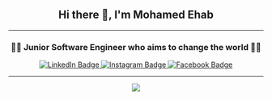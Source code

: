 <div id="header" align="center">
  <h2>Hi there 👋, I'm Mohamed Ehab</h2>
</div>

---

<div id="header" align="center">
  <h3>👨‍💻 Junior Software Engineer who aims to change the world 👨‍💻</h3>
  <div id="badges">
    <a href="https://www.linkedin.com/in/mohamedehab00/">
      <img src="https://img.shields.io/badge/LinkedIn-blue?style=for-the-badge&logo=linkedin&logoColor=white" alt="LinkedIn Badge"/>
    </a>
    <a href="https://www.instagram.com/_mohamedehab_00/">
      <img src="https://img.shields.io/badge/instagram-red?style=for-the-badge&logo=instagram&logoColor=white" alt="Instagram Badge"/>
    </a>
    <a href="https://www.facebook.com/profile.php?id=100028588170700">
      <img src="https://img.shields.io/badge/Facebook-blue?style=for-the-badge&logo=facebook&logoColor=white" alt="Facebook Badge"/>
    </a>
  </div>
  <div>
    <img src="https://komarev.com/ghpvc/?username=mohamedehab00&style=plastic&color=blue" alt=""/>
  </div>
</div>

---

<div id="header" align="center">
  <a href="https://git.io/streak-stats">
  <img align="center" src="https://github-readme-streak-stats.herokuapp.com?user=mohamedehab00&theme=midnight-purple&hide_border=true&date_format=M%20j%5B%2C%20Y%5D" />
  
</div>


<!--
**mohamedehab00/mohamedehab00** is a ✨ _special_ ✨ repository because its `README.md` (this file) appears on your GitHub profile.

Here are some ideas to get you started:

- 🔭 I’m currently working on ...
- 🌱 I’m currently learning ...
- 👯 I’m looking to collaborate on ...
- 🤔 I’m looking for help with ...
- 💬 Ask me about ...
- 📫 How to reach me: ...
- 😄 Pronouns: ...
- ⚡ Fun fact: ...
-->
